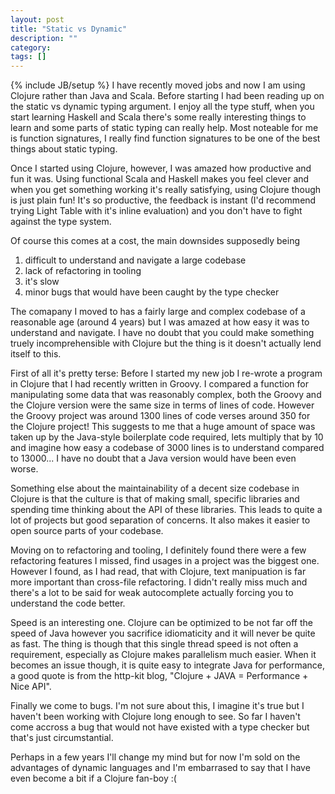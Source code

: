 ```yaml
---
layout: post
title: "Static vs Dynamic"
description: ""
category:
tags: []
---
```

{% include JB/setup %}
I have recently moved jobs and now I am using Clojure rather than Java and Scala.  Before starting I had been reading up on the static vs dynamic typing argument.  I enjoy all the type stuff, when you start learning Haskell and Scala there's some really interesting things to learn and some parts of static typing can really help.  Most noteable for me is function signatures, I really find function signatures to be one of the best things about static typing.

Once I started using Clojure, however, I was amazed how productive and fun it was.  Using functional Scala and Haskell makes you feel clever and when you get something working it's really satisfying, using Clojure though is just plain fun!  It's so productive, the feedback is instant (I'd recommend trying Light Table with it's inline evaluation) and you don't have to fight against the type system.

Of course this comes at a cost, the main downsides supposedly being

1. difficult to understand and navigate a large codebase
2. lack of refactoring in tooling
3. it's slow
4. minor bugs that would have been caught by the type checker

The comapany I moved to has a fairly large and complex codebase of a reasonable age (around 4 years) but I was amazed at how easy it was to understand and navigate.  I have no doubt that you could make something truely incomprehensible with Clojure but the thing is it doesn't actually lend itself to this.

First of all it's pretty terse: Before I started my new job I re-wrote a program in Clojure that I had recently written in Groovy.  I compared a function for manipulating some data that was reasonably complex, both the Groovy and the Clojure version were the same size in terms of lines of code.  However the Groovy project was around 1300 lines of code verses around 350 for the Clojure project!  This suggests to me that a huge amount of space was taken up by the Java-style boilerplate code required, lets multiply that by 10 and imagine how easy a codebase of 3000 lines is to understand compared to 13000...  I have no doubt that a Java version would have been even worse.

Something else about the maintainability of a decent size codebase in Clojure is that the culture is that of making small, specific libraries and spending time thinking about the API of these libraries.  This leads to quite a lot of projects but good separation of concerns.  It also makes it easier to open source parts of your codebase.

Moving on to refactoring and tooling, I definitely found there were a few refactoring features I missed, find usages in a project was the biggest one.  However I found, as I had read, that with Clojure, text manipuation is far more important than cross-file refactoring.  I didn't really miss much and there's a lot to be said for weak autocomplete actually forcing you to understand the code better.

Speed is an interesting one.  Clojure can be optimized to be not far off the speed of Java however you sacrifice idiomaticity and it will never be quite as fast.  The thing is though that this single thread speed is not often a requirement, especially as Clojure makes parallelism much easier.  When it becomes an issue though, it is quite easy to integrate Java for performance, a good quote is from the http-kit blog, "Clojure + JAVA = Performance + Nice API".

Finally we come to bugs.  I'm not sure about this, I imagine it's true but I haven't been working with Clojure long enough to see.  So far I haven't come accross a bug that would not have existed with a type checker but that's just circumstantial.

Perhaps in a few years I'll change my mind but for now I'm sold on the advantages of dynamic languages and I'm embarrased to say that I have even become a bit if a Clojure fan-boy :(

